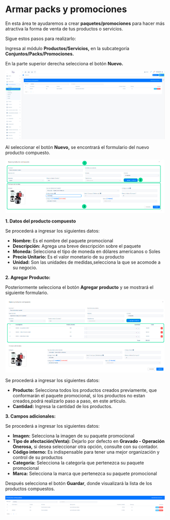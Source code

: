 # Armar packs y promociones

En esta área te ayudaremos a crear **paquetes/promociones** para hacer más atractiva la forma de venta de tus productos o servicios.

Sigue estos pasos para realizarlo:

Ingresa al módulo **Productos/Servicios,** en la subcategoría **Conjuntos/Packs/Promociones.**

En la parte superior derecha selecciona el botón **Nuevo.**

![Alt text](img/Armar-packs-y-promociones_01.jpg)

Al seleccionar el botón **Nuevo,** se encontrará el formulario del nuevo producto compuesto.

![Alt text](img/Armar-packs-y-promociones_02.jpg)

**1.  Datos del producto compuesto**

Se procederá a ingresar los siguientes datos:

* **Nombre:** Es el nombre del paquete promocional
* **Descripción:** Agrega una breve descripción sobre el paquete
* **Moneda:** Selecciona el tipo de moneda en dólares americanos o Soles
* **Precio Unitario:** Es el valor monetario de su producto
* **Unidad:** Son las unidades de medidas,selecciona la que se acomode a su negocio.

**2.  Agregar Producto:**

Posteriormente selecciona el botón **Agregar producto** y se mostrará el siguiente formulario.

![Alt text](img/Armar-packs-y-promociones_03.jpg)

Se procederá a ingresar los siguientes datos:

* **Producto:** Selecciona todos los productos creados previamente, que conformarán el paquete promocional, si los productos no estan creados,podrá realizarlo paso a paso, en este artículo.
* **Cantidad:** Ingresa la cantidad de los productos.
  
**3.  Campos adicionales:**

Se procederá a ingresar los siguientes datos:

* **Imagen:** Selecciona la imagen de su paquete promocional
* **Tipo de afectación(Venta):** Dejarlo por defecto en **Gravado - Operación Onerosa,** si desea seleccionar otra opción, consulte con su contador.
* **Código interno:** Es indispensable para tener una mejor organización y control de su productos
* **Categoría:** Selecciona la categoría que pertenezca su paquete promocional
* **Marca:** Selecciona la marca que pertenezca su paquete promocional

Después selecciona el botón **Guardar**, donde visualizará la lista de los productos compuestos.

![Alt text](img/Armar-packs-y-promociones_04.png)
